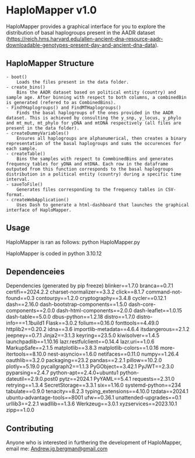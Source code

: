 # HaploMapper v1.0
HaploMapper provides a graphical interface for you to explore the distribution of basal haplogroups present in the AADR dataset (https://reich.hms.harvard.edu/allen-ancient-dna-resource-aadr-downloadable-genotypes-present-day-and-ancient-dna-data). 

## HaploMapper Structure
    - boot()
        Loads the files present in the data folder. 
    - create_bins()
        Bins the AADR dataset based on political entity (country) and sample age. After binning with respect to both columns, a combinedBin is generated (refered to as CombinedBins).
    - FindYHaplogroups() and FindMTHaplogroups()
        Finds the basal haplogroups of the ones provided in the AADR dataset. This is achieved by consulting the y_snp, y_locus, y_phylo and mt_mut, mt_phylo for yDNA and mtDNA respectively (all files are present in the data folder).
    - createDummyVariables() 
        Ensures all haplogroups are alphanumerical, then creates a binary representation of the basal haplogroups and sums the occurences for each sample.
    - createTable()
        Bins the samples with respect to CommbinedBins and generates frequency tables for yDNA and mtDNA. Each row in the dataframe outputed from this function corresponds to the basal haplogroups distribution in a political entity (country) during a specific time interval.
    - saveToFile()
        Generates files corresponding to the frequency tables in CSV-format.
    - createWebApplication()
        Uses Dash to generate a html-dashboard that launches the graphical interface of HaploMapper.  

## Usage
HaploMapper is ran as follows: python HaploMapper.py

HaploMapper is coded in python 3.10.12

## Dependenceies
Dependencies (generated by pip freeze)
    blinker==1.7.0
    branca==0.7.1
    certifi==2024.2.2
    charset-normalizer==3.3.2
    click==8.1.7
    command-not-found==0.3
    contourpy==1.2.0
    cryptography==3.4.8
    cycler==0.12.1
    dash==2.16.0
    dash-bootstrap-components==1.5.0
    dash-core-components==2.0.0
    dash-html-components==2.0.0
    dash-leaflet==1.0.15
    dash-table==5.0.0
    dbus-python==1.2.18
    distro==1.7.0
    distro-info===1.1build1
    Flask==3.0.2
    folium==0.16.0
    fonttools==4.49.0
    httplib2==0.20.2
    idna==3.6
    importlib-metadata==4.6.4
    itsdangerous==2.1.2
    jeepney==0.7.1
    Jinja2==3.1.3
    keyring==23.5.0
    kiwisolver==1.4.5
    launchpadlib==1.10.16
    lazr.restfulclient==0.14.4
    lazr.uri==1.0.6
    MarkupSafe==2.1.5
    matplotlib==3.8.3
    matplotlib-colors==1.0.16
    more-itertools==8.10.0
    nest-asyncio==1.6.0
    netifaces==0.11.0
    numpy==1.26.4
    oauthlib==3.2.0
    packaging==23.2
    pandas==2.2.1
    pillow==10.2.0
    plotly==5.19.0
    pycallgraph2==1.1.3
    PyGObject==3.42.1
    PyJWT==2.3.0
    pyparsing==2.4.7
    python-apt==2.4.0+ubuntu1
    python-dateutil==2.9.0.post0
    pytz==2024.1
    PyYAML==5.4.1
    requests==2.31.0
    retrying==1.3.4
    SecretStorage==3.3.1
    six==1.16.0
    systemd-python==234
    tabulate==0.9.0
    tenacity==8.2.3
    typing_extensions==4.10.0
    tzdata==2024.1
    ubuntu-advantage-tools==8001
    ufw==0.36.1
    unattended-upgrades==0.1
    urllib3==2.2.1
    wadllib==1.3.6
    Werkzeug==3.0.1
    xyzservices==2023.10.1
    zipp==1.0.0

## Contributing 
Anyone who is interested in furthering the development of HaploMapper, email me: Andrew.jg.bergman@gmail.com